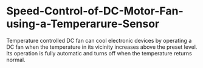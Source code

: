# Speed-Control-of-DC-Motor-Fan-using-a-Temperarure-Sensor
Temperature controlled DC fan can cool electronic devices by operating a DC fan when the temperature in its vicinity increases above the preset level. Its operation is fully automatic and turns off when the temperature returns normal.
